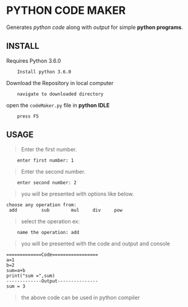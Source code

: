 # PYTHON CODE MAKER

Generates _python code_ along with _output_ for simple **python programs**.

## INSTALL

Requires Python 3.6.0
```
    Install python 3.6.0
```
Download the Repository in local computer
```
    navigate to downloaded directory
```
open the `codeMaker.py` file in **python IDLE** 
```
    press F5
```

## USAGE


> Enter the first number.
```angular2html
    enter first number: 1
```
> Enter the second number.
```angular2html
    enter second number: 2
```
> you will be presented with options like below.
```angular2html
choose any operation from: 
 add	     sub	    mul	    div	    pow

```
> select the operation ex:
```angular2html
    name the operation: add
```
> you will be presented with the code and output and console
```angular2html
=============Code=================
a=1
b=2
sum=a+b
print("sum =",sum)
-------------Output---------------
sum = 3
```
> the above code can be used in python compiler
